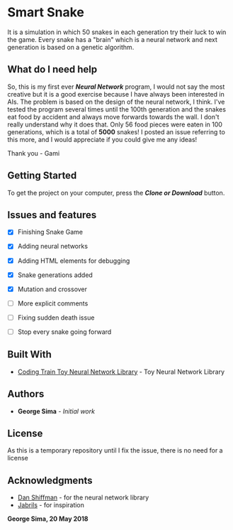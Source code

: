# Smart Snake

It is a simulation in which 50 snakes in each generation try their luck to win the game.
Every snake has a "brain" which is a neural network and next generation is based on a genetic algorithm.

## What do I need help

So, this is my first ever ___Neural Network___ program, I would not say the most creative but it is a good exercise because I have always been interested in AIs.
The problem is based on the design of the neural network, I think. I've tested the program several times until the 100th generation and the snakes eat food by accident and always move forwards towards the wall. I don't really understand why it does that. Only 56 food pieces were eaten in 100 generations, which is a total of __5000__ snakes!
I posted an issue referring to this more, and I would appreciate if you could give me any ideas!

Thank you - Gami

## Getting Started

To get the project on your computer, press the ___Clone or Download___ button.

## Issues and features
- [x] Finishing Snake Game
- [x] Adding neural networks
- [x] Adding HTML elements for debugging
- [x] Snake generations added
- [x] Mutation and crossover
- [ ] More explicit comments
- [ ] Fixing sudden death issue
- [ ] Stop every snake going forward


## Built With

* [Coding Train Toy Neural Network Library](http://www.codingtra.in) - Toy Neural Network Library

## Authors

* **George Sima** - *Initial work*

## License

As this is a temporary repository until I fix the issue, there is no need for a license

## Acknowledgments

* [Dan Shiffman](https://www.youtube.com/user/shiffman) - for the neural network library
* [Jabrils](https://www.youtube.com/channel/UCQALLeQPoZdZC4JNUboVEUg) - for inspiration


__**George Sima, 20 May 2018**__
